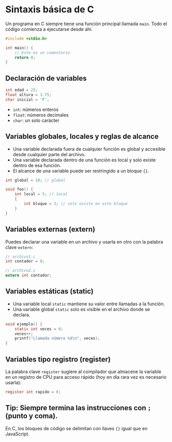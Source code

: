 # Sintaxis básica de C

Un programa en C siempre tiene una función principal llamada `main`. Todo el código comienza a ejecutarse desde ahí.

```c
#include <stdio.h>

int main() {
    // Esto es un comentario
    return 0;
}
```

## Declaración de variables

```c
int edad = 25;
float altura = 1.75;
char inicial = 'F';
```

- `int`: números enteros
- `float`: números decimales
- `char`: un solo carácter

## Variables globales, locales y reglas de alcance

- Una variable declarada fuera de cualquier función es global y accesible desde cualquier parte del archivo.
- Una variable declarada dentro de una función es local y solo existe dentro de esa función.
- El alcance de una variable puede ser restringido a un bloque `{}`.

```c
int global = 10; // global

void foo() {
    int local = 5; // local
    {
        int bloque = 2; // solo existe en este bloque
    }
}
```

## Variables externas (extern)

Puedes declarar una variable en un archivo y usarla en otro con la palabra clave `extern`:

```c
// archivo1.c
int contador = 0;

// archivo2.c
extern int contador;
```

## Variables estáticas (static)

- Una variable local `static` mantiene su valor entre llamadas a la función.
- Una variable global `static` solo es visible en el archivo donde se declara.

```c
void ejemplo() {
    static int veces = 0;
    veces++;
    printf("Llamada número %d\n", veces);
}
```

## Variables tipo registro (register)

La palabra clave `register` sugiere al compilador que almacene la variable en un registro de CPU para acceso rápido (hoy en día rara vez es necesario usarla):

```c
register int rapido = 0;
```

## Tip: Siempre termina las instrucciones con `;` (punto y coma).

En C, los bloques de código se delimitan con llaves `{}` igual que en JavaScript.
